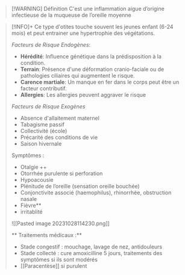 
>[!WARNING] Définition
>C'est une inflammation aigue d’origine infectieuse de la muqueuse de l’oreille moyenne

>[!INFO]+
>Ce type d'otites touche souvent les jeunes enfant (6-24 mois) et peut entrainer une hypertrophie des végétations.
>
>_Facteurs de Risque Endogènes_:
>- **Hérédité**: Influence génétique dans la prédisposition à la condition.
>- **Terrain**: Présence d'une déformation cranio-faciale ou de pathologies ciliaires qui augmentent le risque.
>- **Carence martiale**: Un manque en fer dans le corps peut être un facteur contributif.
>- **Allergies**: Les allergies peuvent aggraver le risque
>
>_Facteurs de Risque Exogènes_
> - Absence d'allaitement maternel
> - Tabagisme passif
> - Collectivité (école)
> - Précarité des conditions de vie
> - Saison hivernale
>
>Symptômes :
>- Otalgie ++ 
>- Otorrhée purulente si perforation  
>- Hypoacousie 
>- Plénitude de l’oreille (sensation oreille bouchée)
>- Conjonctivite associé (haemophilus), rhinorrhée, obstruction nasale 
>- Fièvre**
>- irritablité
>
>![[Pasted image 20231028114230.png]]
>
>** Traitements médicaux :**
>- Stade congestif : mouchage, lavage de nez, antidouleurs
>- Stade collecté : cure amoxicilline 5 jours, traitements des symptômes si ils sont modérés
>- [[Paracentèse]] si purulent












>

